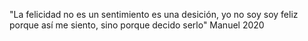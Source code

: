 "La felicidad no es un sentimiento es una desición, yo no soy soy feliz porque así me siento, sino porque decido serlo" Manuel 2020

